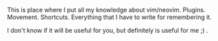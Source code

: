 This is place where I put all my knowledge about vim/neovim. Plugins. Movement. Shortcuts.
Everything that I have to write for remembering it.

I don't know if it will be useful for you, but definitely is useful for me ;) .
